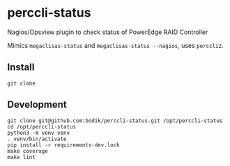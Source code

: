 # perccli-status
Nagios/Opsview plugin to check status of PowerEdge RAID Controller

Mimics `megaclisas-status` and `megaclisas-status --nagios`, uses `perccli2`.


## Install

```
git clone
```

## Development

```
git clone git@github.com:bodik/perccli-status.git /opt/perccli-status
cd /opt/perccli-status
python3 -m venv venv
. venv/bin/activate
pip install -r requirements-dev.lock
make coverage
make lint
```

